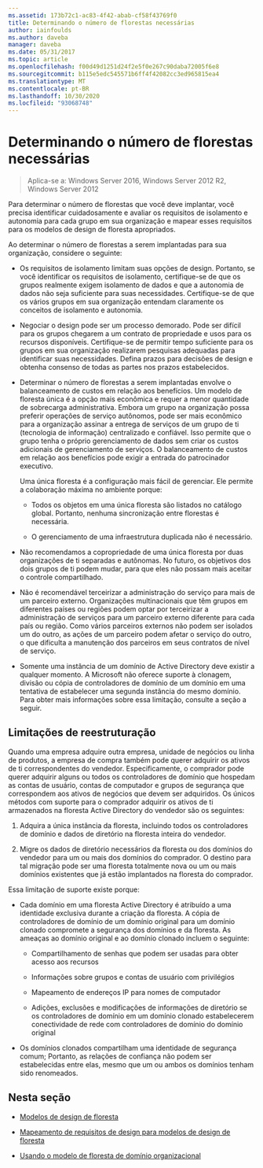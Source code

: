 ```yaml
---
ms.assetid: 173b72c1-ac83-4f42-abab-cf58f43769f0
title: Determinando o número de florestas necessárias
author: iainfoulds
ms.author: daveba
manager: daveba
ms.date: 05/31/2017
ms.topic: article
ms.openlocfilehash: f00d49d1251d24f2e5f0e267c90daba72005f6e8
ms.sourcegitcommit: b115e5edc545571b6ff4f42082cc3ed965815ea4
ms.translationtype: MT
ms.contentlocale: pt-BR
ms.lasthandoff: 10/30/2020
ms.locfileid: "93068748"
---
```

# <a name="determining-the-number-of-forests-required"></a>Determinando o número de florestas necessárias

>Aplica-se a: Windows Server 2016, Windows Server 2012 R2, Windows Server 2012

Para determinar o número de florestas que você deve implantar, você precisa identificar cuidadosamente e avaliar os requisitos de isolamento e autonomia para cada grupo em sua organização e mapear esses requisitos para os modelos de design de floresta apropriados.

Ao determinar o número de florestas a serem implantadas para sua organização, considere o seguinte:

-   Os requisitos de isolamento limitam suas opções de design. Portanto, se você identificar os requisitos de isolamento, certifique-se de que os grupos realmente exigem isolamento de dados e que a autonomia de dados não seja suficiente para suas necessidades. Certifique-se de que os vários grupos em sua organização entendam claramente os conceitos de isolamento e autonomia.

-   Negociar o design pode ser um processo demorado. Pode ser difícil para os grupos chegarem a um contrato de propriedade e usos para os recursos disponíveis. Certifique-se de permitir tempo suficiente para os grupos em sua organização realizarem pesquisas adequadas para identificar suas necessidades. Defina prazos para decisões de design e obtenha consenso de todas as partes nos prazos estabelecidos.

-   Determinar o número de florestas a serem implantadas envolve o balanceamento de custos em relação aos benefícios. Um modelo de floresta única é a opção mais econômica e requer a menor quantidade de sobrecarga administrativa. Embora um grupo na organização possa preferir operações de serviço autônomos, pode ser mais econômico para a organização assinar a entrega de serviços de um grupo de ti (tecnologia de informação) centralizado e confiável. Isso permite que o grupo tenha o próprio gerenciamento de dados sem criar os custos adicionais de gerenciamento de serviços. O balanceamento de custos em relação aos benefícios pode exigir a entrada do patrocinador executivo.

    Uma única floresta é a configuração mais fácil de gerenciar. Ele permite a colaboração máxima no ambiente porque:

    -   Todos os objetos em uma única floresta são listados no catálogo global. Portanto, nenhuma sincronização entre florestas é necessária.

    -   O gerenciamento de uma infraestrutura duplicada não é necessário.

-   Não recomendamos a copropriedade de uma única floresta por duas organizações de ti separadas e autônomas. No futuro, os objetivos dos dois grupos de ti podem mudar, para que eles não possam mais aceitar o controle compartilhado.

-   Não é recomendável terceirizar a administração do serviço para mais de um parceiro externo. Organizações multinacionais que têm grupos em diferentes países ou regiões podem optar por terceirizar a administração de serviços para um parceiro externo diferente para cada país ou região. Como vários parceiros externos não podem ser isolados um do outro, as ações de um parceiro podem afetar o serviço do outro, o que dificulta a manutenção dos parceiros em seus contratos de nível de serviço.

-   Somente uma instância de um domínio de Active Directory deve existir a qualquer momento. A Microsoft não oferece suporte à clonagem, divisão ou cópia de controladores de domínio de um domínio em uma tentativa de estabelecer uma segunda instância do mesmo domínio. Para obter mais informações sobre essa limitação, consulte a seção a seguir.

## <a name="restructuring-limitations"></a>Limitações de reestruturação
Quando uma empresa adquire outra empresa, unidade de negócios ou linha de produtos, a empresa de compra também pode querer adquirir os ativos de ti correspondentes do vendedor. Especificamente, o comprador pode querer adquirir alguns ou todos os controladores de domínio que hospedam as contas de usuário, contas de computador e grupos de segurança que correspondem aos ativos de negócios que devem ser adquiridos. Os únicos métodos com suporte para o comprador adquirir os ativos de ti armazenados na floresta Active Directory do vendedor são os seguintes:

1.  Adquira a única instância da floresta, incluindo todos os controladores de domínio e dados de diretório na floresta inteira do vendedor.

2.  Migre os dados de diretório necessários da floresta ou dos domínios do vendedor para um ou mais dos domínios do comprador. O destino para tal migração pode ser uma floresta totalmente nova ou um ou mais domínios existentes que já estão implantados na floresta do comprador.

Essa limitação de suporte existe porque:

-   Cada domínio em uma floresta Active Directory é atribuído a uma identidade exclusiva durante a criação da floresta. A cópia de controladores de domínio de um domínio original para um domínio clonado compromete a segurança dos domínios e da floresta. As ameaças ao domínio original e ao domínio clonado incluem o seguinte:

    -   Compartilhamento de senhas que podem ser usadas para obter acesso aos recursos

    -   Informações sobre grupos e contas de usuário com privilégios

    -   Mapeamento de endereços IP para nomes de computador

    -   Adições, exclusões e modificações de informações de diretório se os controladores de domínio em um domínio clonado estabelecerem conectividade de rede com controladores de domínio do domínio original

-   Os domínios clonados compartilham uma identidade de segurança comum; Portanto, as relações de confiança não podem ser estabelecidas entre elas, mesmo que um ou ambos os domínios tenham sido renomeados.

## <a name="in-this-section"></a>Nesta seção

-   [Modelos de design de floresta](/previous-versions/windows/it-pro/windows-server-2008-R2-and-2008/cc770439(v=ws.10))

-   [Mapeamento de requisitos de design para modelos de design de floresta](Forest-Design-Models.md)

-   [Usando o modelo de floresta de domínio organizacional](../../ad-ds/plan/Using-the-Organizational-Domain-Forest-Model.md)

